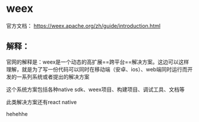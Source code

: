 # weex

官方文档： https://weex.apache.org/zh/guide/introduction.html 

## 解释：

官网的解释是：weex是一个动态的高扩展==跨平台==解决方案。这边可以这样理解，就是为了写一份代码可以同时在移动端（安卓、ios）、web端同时运行而开发的一系列系统或者提出的解决方案

这个系统方案包括各种native sdk、weex项目、构建项目、调试工具、文档等

此类解决方案还有react native





hehehhe